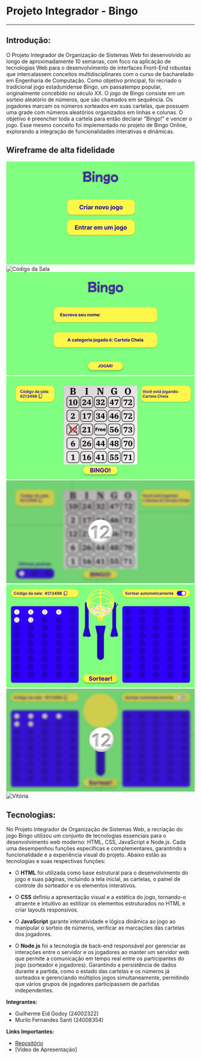 # Projeto Integrador - Bingo
***
## Introdução:
O Projeto Integrador de Organização de Sistemas Web foi desenvolvido ao longo de aproximadamente 10 semanas, com foco na aplicação de tecnologias Web para o desenvolvimento de interfaces Front-End robustas que intercalassem conceitos multidisciplinares com o curso de bacharelado em Engenharia de Computação. Como objetivo principal, foi recriado o tradicional jogo estadunidense Bingo, um passatempo popular, originalmente concebido no século XX.
O jogo de Bingo consiste em um sorteio aleatório de números, que são chamados em sequência. Os jogadores marcam os números sorteados em suas cartelas, que possuem uma grade com números aleatórios organizados em linhas e colunas. O objetivo é preencher toda a cartela para então declarar "Bingo!" e vencer o jogo. Esse mesmo conceito foi implementado no projeto de Bingo Online, explorando a integração de funcionalidades interativas e dinâmicas.

## Wireframe de alta fidelidade
![Página Inicial](https://raw.githubusercontent.com/guilhermeeid/Bingo/refs/heads/Main/Wireframe/Home.png)
![Código da Sala](https://raw.githubusercontent.com/guilhermeeid/Bingo/refs/heads/Main/Wireframe/Digite%20o%20c%C3%B3digo%20da%20sala.png)
![Nome](https://raw.githubusercontent.com/guilhermeeid/Bingo/refs/heads/Main/Wireframe/Nome.png)
![Cartela](https://raw.githubusercontent.com/guilhermeeid/Bingo/refs/heads/Main/Wireframe/Cartela.png)
![Cartela - Número Sorteado](https://raw.githubusercontent.com/guilhermeeid/Bingo/refs/heads/Main/Wireframe/Cartela%20-%20Bola%20Sorteada.png)
![Sorteador](https://raw.githubusercontent.com/guilhermeeid/Bingo/refs/heads/Main/Wireframe/Sorteador.png)
![Sorteador - Número Sorteado](https://raw.githubusercontent.com/guilhermeeid/Bingo/refs/heads/Main/Wireframe/Sorteador%20-%20Bola%20Sorteada.png)
![Vitória](https://raw.githubusercontent.com/guilhermeeid/Bingo/refs/heads/Main/Wireframe/Vencedor!%20-%20Voltar%20ao%20in%C3%ADcio.png)

## Tecnologias:
No Projeto Integrador de Organização de Sistemas Web, a recriação do jogo Bingo utilizou um conjunto de tecnologias essenciais para o desenvolvimento web moderno: HTML, CSS, JavaScript e Node.js. Cada uma desempenhou funções específicas e complementares, garantindo a funcionalidade e a experiência visual do projeto. Abaixo estão as tecnologias e suas respectivas funções:

- O **HTML** foi utilizada como base estrutural para o desenvolvimento do jogo e suas páginas, incluindo a tela inicial, as cartelas, o painel de controle do sorteador e os elementos interativos. 

- O **CSS** definiu a apresentação visual e a estética do jogo, tornando-o atraente e intuitivo ao estilizar os elementos estruturados no HTML e criar layouts responsivos. 

- O **JavaScript** garante interatividade e lógica dinâmica ao jogo
ao manipular o sorteio de números, verificar as marcações das cartelas dos jogadores.

- O **Node.js** foi a tecnologia de back-end responsável por gerenciar as interações entre o servidor e os jogadores ao manter um servidor web que permite a comunicação em tempo real entre os participantes do jogo (sorteador e jogadores). Garantindo a persistência de dados durante a partida, como o estado das cartelas e os números já sorteados e gerenciando múltiplos jogos simultaneamente, permitindo que vários grupos de jogadores participassem de partidas independentes.

**Integrantes:**
- Guilherme Eid Godoy (24002322)
- Murilo Fernandes Santi (24008354)

**Links Importantes:**
- [Repositório](https://github.com/guilhermeeid/Bingo)
- [Vídeo de Apresentação]
